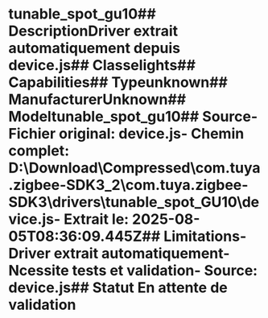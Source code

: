 # tunable_spot_gu10##  DescriptionDriver extrait automatiquement depuis device.js##  Classelights##  Capabilities##  Typeunknown##  ManufacturerUnknown##  Modeltunable_spot_gu10##  Source- **Fichier original**: device.js- **Chemin complet**: D:\Download\Compressed\com.tuya.zigbee-SDK3_2\com.tuya.zigbee-SDK3\drivers\tunable_spot_GU10\device.js- **Extrait le**: 2025-08-05T08:36:09.445Z##  Limitations- Driver extrait automatiquement- Ncessite tests et validation- Source: device.js##  Statut En attente de validation
